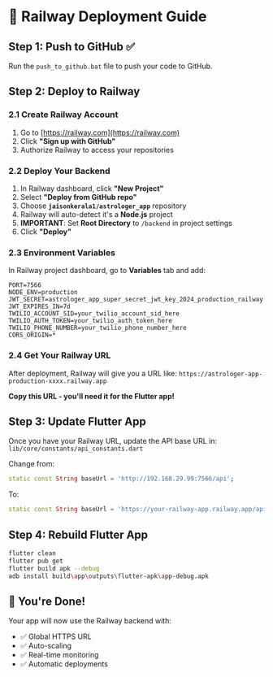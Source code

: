 # 🚂 Railway Deployment Guide

## Step 1: Push to GitHub ✅
Run the `push_to_github.bat` file to push your code to GitHub.

## Step 2: Deploy to Railway

### 2.1 Create Railway Account
1. Go to [https://railway.com](https://railway.com)
2. Click **"Sign up with GitHub"**
3. Authorize Railway to access your repositories

### 2.2 Deploy Your Backend
1. In Railway dashboard, click **"New Project"**
2. Select **"Deploy from GitHub repo"**
3. Choose **`jaisonkerala1/astrologer_app`** repository
4. Railway will auto-detect it's a **Node.js** project
5. **IMPORTANT**: Set **Root Directory** to `/backend` in project settings
6. Click **"Deploy"**

### 2.3 Environment Variables
In Railway project dashboard, go to **Variables** tab and add:

```env
PORT=7566
NODE_ENV=production
JWT_SECRET=astrologer_app_super_secret_jwt_key_2024_production_railway
JWT_EXPIRES_IN=7d
TWILIO_ACCOUNT_SID=your_twilio_account_sid_here
TWILIO_AUTH_TOKEN=your_twilio_auth_token_here
TWILIO_PHONE_NUMBER=your_twilio_phone_number_here
CORS_ORIGIN=*
```

### 2.4 Get Your Railway URL
After deployment, Railway will give you a URL like:
`https://astrologer-app-production-xxxx.railway.app`

**Copy this URL - you'll need it for the Flutter app!**

## Step 3: Update Flutter App
Once you have your Railway URL, update the API base URL in:
`lib/core/constants/api_constants.dart`

Change from:
```dart
static const String baseUrl = 'http://192.168.29.99:7566/api';
```

To:
```dart
static const String baseUrl = 'https://your-railway-app.railway.app/api';
```

## Step 4: Rebuild Flutter App
```bash
flutter clean
flutter pub get
flutter build apk --debug
adb install build\app\outputs\flutter-apk\app-debug.apk
```

## 🎉 You're Done!
Your app will now use the Railway backend with:
- ✅ Global HTTPS URL
- ✅ Auto-scaling
- ✅ Real-time monitoring
- ✅ Automatic deployments
